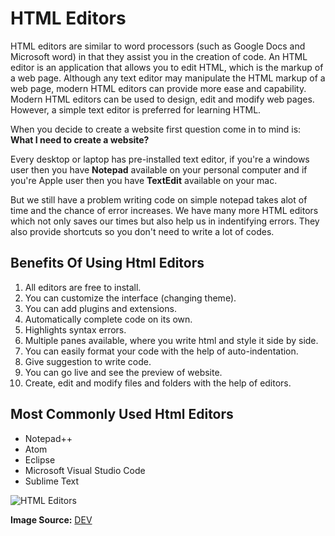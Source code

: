 # HTML Editors

HTML editors are similar to word processors (such as Google Docs and Microsoft word) in that they assist you in the creation of code. An HTML editor is an application that allows you to edit HTML, which is the markup of a web page. Although any text editor may manipulate the HTML markup of a web page, modern HTML editors can provide more ease and capability. Modern HTML editors can be used to design, edit and modify web pages. However, a simple text editor is preferred for learning HTML.

When you decide to create a website first question come in to mind is: **What I need to create a website?**

Every desktop or laptop has pre-installed text editor, if you're a windows user then you have **Notepad** available on your personal computer and if you're Apple user then you have **TextEdit** available on your mac. 

But we still have a problem writing code on simple notepad takes alot of time and the chance of error increases. We have many more HTML editors which not only saves our times but also help us in indentifying errors. They also provide shortcuts so you don't need to write a lot of codes. 

## Benefits Of Using Html Editors

1. All editors are free to install.
2. You can customize the interface (changing theme).
3. You can add plugins and extensions.
4. Automatically complete code on its own.
5. Highlights syntax errors.
6. Multiple panes available, where you write html and style it side by side.
7. You can easily format your code with the help of auto-indentation.
8. Give suggestion to write code.
9. You can go live and see the preview of website.
10. Create, edit and modify files and folders with the help of editors.

## Most Commonly Used Html Editors

- Notepad++
- Atom
- Eclipse
- Microsoft Visual Studio Code
- Sublime Text 

![HTML Editors](https://res.cloudinary.com/practicaldev/image/fetch/s--FVLJBXmG--/c_imagga_scale,f_auto,fl_progressive,h_420,q_auto,w_1000/https://miro.medium.com/max/3000/1%2AhCOOFW4sQi1jz7-2u1sJGQ.png)

**Image Source:** [DEV](https://dev.to/madza/what-ide-code-editors-have-you-used-2c67)
